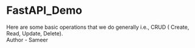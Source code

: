# FastAPI_Demo
Here are some basic operations that we do generally i.e., CRUD ( Create, Read, Update, Delete).
<br>
Author - Sameer
